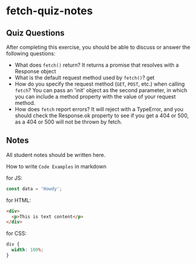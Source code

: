 # fetch-quiz-notes

## Quiz Questions

After completing this exercise, you should be able to discuss or answer the following questions:

- What does `fetch()` return?
  It returns a promise that resolves with a Response object
- What is the default request method used by `fetch()`?
  get
- How do you specify the request method (`GET`, `POST`, etc.) when calling `fetch`?
  You can pass an 'init' object as the second parameter, in which you can include a method property with the value of your request method.
- How does `fetch` report errors?
  It will reject with a TypeError, and you should check the Response.ok property to see if you get a 404 or 500, as a 404 or 500 will not be thrown by fetch.

## Notes

All student notes should be written here.

How to write `Code Examples` in markdown

for JS:

```javascript
const data = 'Howdy';
```

for HTML:

```html
<div>
  <p>This is text content</p>
</div>
```

for CSS:

```css
div {
  width: 100%;
}
```
